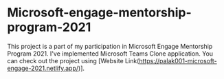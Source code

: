 # Microsoft-engage-mentorship-program-2021
This project is a part of my participation in Microsoft Engage Mentorship Program 2021. I've implemented Microsoft Teams Clone application. 
You can check out the project using [Website Link(https://palak001-microsoft-engage-2021.netlify.app/)].
